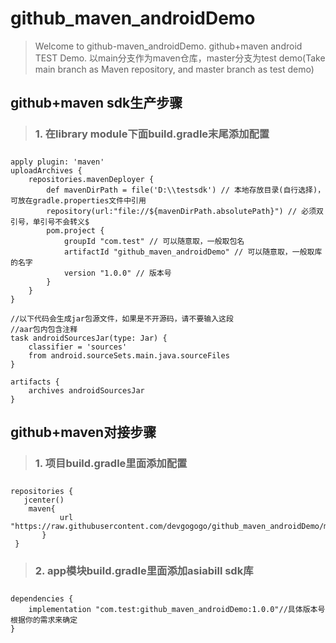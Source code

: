 # github_maven_androidDemo
> Welcome to github-maven_androidDemo. github+maven android TEST Demo. 以main分支作为maven仓库，master分支为test demo(Take main branch as Maven repository, and master branch as test  demo)



**<h2>github+maven sdk生产步骤</h2>**
> **<h3> 1. 在library module下面build.gradle末尾添加配置<h3>**

``` 
apply plugin: 'maven'
uploadArchives {
    repositories.mavenDeployer {
        def mavenDirPath = file('D:\\testsdk') // 本地存放目录(自行选择)，可放在gradle.properties文件中引用
        repository(url:"file://${mavenDirPath.absolutePath}") // 必须双引号，单引号不会转义$
        pom.project {
            groupId "com.test" // 可以随意取，一般取包名
            artifactId "github_maven_androidDemo" // 可以随意取，一般取库的名字
            version "1.0.0" // 版本号
        }
    }
}
 
//以下代码会生成jar包源文件，如果是不开源码，请不要输入这段
//aar包内包含注释
task androidSourcesJar(type: Jar) {
    classifier = 'sources'
    from android.sourceSets.main.java.sourceFiles
}

artifacts {
    archives androidSourcesJar
}
```

**<h2>github+maven对接步骤</h2>**
 
> **<h3> 1. 项目build.gradle里面添加配置<h3>**
 
 ```
 repositories {
    jcenter()
     maven{
            url "https://raw.githubusercontent.com/devgogogo/github_maven_androidDemo/main"
        }
  }
```
 
> **<h3>2. app模块build.gradle里面添加asiabill sdk库<h3>**
 
 ```
 dependencies {
     implementation "com.test:github_maven_androidDemo:1.0.0"//具体版本号根据你的需求来确定
 }
 ```
